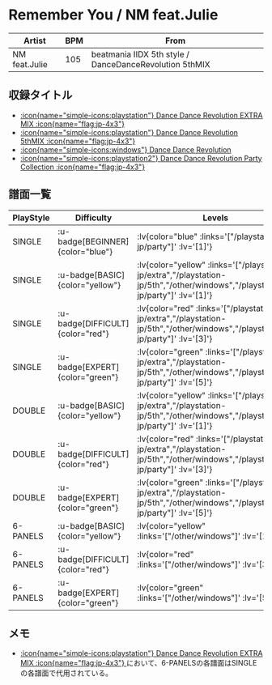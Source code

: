 # Remember You / NM feat.Julie

|Artist|BPM|From|
|------|---|----|
|NM feat.Julie|105|beatmania IIDX 5th style / DanceDanceRevolution 5thMIX|

## 収録タイトル

- [ :icon{name="simple-icons:playstation"} Dance Dance Revolution EXTRA MIX :icon{name="flag:jp-4x3"} ](/playstation-jp/extra)
- [ :icon{name="simple-icons:playstation"} Dance Dance Revolution 5thMIX :icon{name="flag:jp-4x3"} ](/playstation-jp/5th)
- [ :icon{name="simple-icons:windows"} Dance Dance Revolution](/other/windows)
- [ :icon{name="simple-icons:playstation2"} Dance Dance Revolution Party Collection :icon{name="flag:jp-4x3"} ](/playstation2-jp/party)

## 譜面一覧

|PlayStyle|Difficulty|Levels|Notes|Movie|
|---------|----------|------|-----|-----|
|SINGLE| :u-badge[BEGINNER]{color="blue"} | :lv{color="blue" :links='["/playstation2-jp/party"]' :lv='[1]'} |41/0||
|SINGLE| :u-badge[BASIC]{color="yellow"} | :lv{color="yellow" :links='["/playstation-jp/extra","/playstation-jp/5th","/other/windows","/playstation2-jp/party"]' :lv='[1]'} |41/0||
|SINGLE| :u-badge[DIFFICULT]{color="red"} | :lv{color="red" :links='["/playstation-jp/extra","/playstation-jp/5th","/other/windows","/playstation2-jp/party"]' :lv='[3]'} |130/0||
|SINGLE| :u-badge[EXPERT]{color="green"} | :lv{color="green" :links='["/playstation-jp/extra","/playstation-jp/5th","/other/windows","/playstation2-jp/party"]' :lv='[5]'} |197/0||
|DOUBLE| :u-badge[BASIC]{color="yellow"} | :lv{color="yellow" :links='["/playstation-jp/extra","/playstation-jp/5th","/other/windows","/playstation2-jp/party"]' :lv='[1]'} |47/0||
|DOUBLE| :u-badge[DIFFICULT]{color="red"} | :lv{color="red" :links='["/playstation-jp/extra","/playstation-jp/5th","/other/windows","/playstation2-jp/party"]' :lv='[3]'} |135/0||
|DOUBLE| :u-badge[EXPERT]{color="green"} | :lv{color="green" :links='["/playstation-jp/extra","/playstation-jp/5th","/other/windows","/playstation2-jp/party"]' :lv='[5]'} |198/0||
|6-PANELS| :u-badge[BASIC]{color="yellow"} | :lv{color="yellow" :links='["/other/windows"]' :lv='[1]'} |47/0||
|6-PANELS| :u-badge[DIFFICULT]{color="red"} | :lv{color="red" :links='["/other/windows"]' :lv='[3]'} |130/0||
|6-PANELS| :u-badge[EXPERT]{color="green"} | :lv{color="green" :links='["/other/windows"]' :lv='[5]'} |197/0||

## メモ

- [ :icon{name="simple-icons:playstation"} Dance Dance Revolution EXTRA MIX :icon{name="flag:jp-4x3"} ](/playstation-jp/extra)において、6-PANELSの各譜面はSINGLEの各譜面で代用されている。
